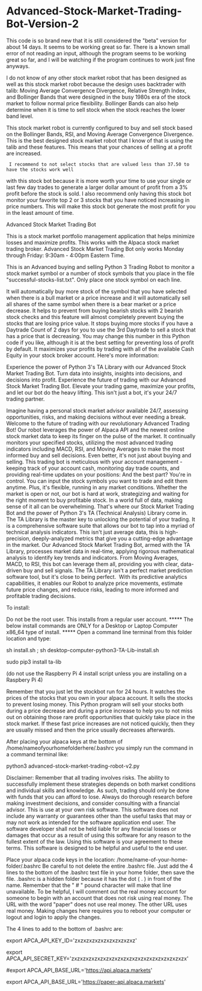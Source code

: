 # Advanced-Stock-Market-Trading-Bot-Version-2 

This code is so brand new that it is still considered the "beta" version for about 14 days. 
It seems to be working great so far. There is a known small error of not reading an input, 
although the program seems to be working great so far, and I will be watching if the 
program continues to work just fine anyways. 

I do not know of any other stock market robot that has been designed as well as this stock market robot 
because the design uses backtrader with talib: Moving Average Convergence Divergence, 
Relative Strength Index, and Bollinger Bands that were designed 
in the busy 1980s era of the stock market to follow normal price flexibility. 
Bollinger Bands can also help determine when it is time to sell stock when the stock reaches the 
lower band level. 

This stock market robot is currently configured to buy and sell stock based on the 
Bollinger Bands, RSI, and Moving Average Convergence Divergence. 
This is the best designed stock market robot that I know of that is using 
the talib and these features. 
This means that your chances of selling at a profit are increased. 

     I recommend to not select stocks that are valued less than 37.50 to have the stocks work well 
with this stock bot because it is more worth your time to use your single or last few day trades 
to generate a larger dollar amount of profit from a 3% profit before the stock is sold. 
I also recommend only having this stock bot monitor your favorite top 2 or 3 stocks that you have 
noticed increasing in price numbers. This will make this stock bot generate the most profit for 
you in the least amount of time. 

Advanced Stock Market Trading Bot

This is a stock market portfolio management application that helps minimize losses and maximize profits.
This works with the Alpaca stock market trading broker. 
Advanced Stock Market Trading Bot only works Monday through Friday: 9:30am - 4:00pm Eastern Time.

This is an Advanced buying and selling Python 3 Trading Robot 
to monitor a stock market symbol or a number of stock symbols that you place in the file "successful-stocks-list.txt". 
Only place one stock symbol on each line. 

It will automatically buy more stock of the symbol that you have selected when there is a bull market 
or a price increase and it will automatically sell all shares of the same symbol when there is a bear market or a price decrease. 
It helps to prevent from buying bearish stocks with 2 bearish stock checks 
and this feature will almost completely prevent buying the stocks that are losing price value. 
It stops buying more stocks if you have a Daytrade Count of 2 days for you to use the 3rd Daytrade 
to sell a stock that has a price that is decreasing. You may change this number in this Python code if you like, 
although it is at the best setting for preventing loss of profit by default. 
It maximizes your profits by trading with all of the available Cash Equity in your stock broker account. Here's more information: 

Experience the power of Python 3's TA Library with our Advanced Stock Market Trading Bot. Turn data into insights, insights into decisions, and decisions into profit. Experience the future of trading with our Advanced Stock Market Trading Bot. 
Elevate your trading game, maximize your profits, and let our bot do the heavy lifting. This isn't just a bot, it's your 24/7 trading partner.

Imagine having a personal stock market advisor available 24/7, assessing opportunities, risks, and making decisions without ever needing a break. Welcome to the future of trading with our revolutionary Advanced Trading Bot! Our robot leverages the power of Alpaca API and the newest online stock market data to keep its finger on the pulse of the market. It continually monitors your specified stocks, utilizing the most advanced trading indicators including MACD, RSI, and Moving Averages to make the most informed buy and sell decisions.
Even better, it's not just about buying and selling. This trading bot is meticulous with your account management - keeping track of your account cash, monitoring day trade counts, and providing real-time updates on your positions: 
And the best part? You're in control. You can input the stock symbols you want to trade and edit them anytime. 
Plus, it's flexible, running in any market conditions. Whether the market is open or not, our bot is hard at work, strategizing and waiting for the right moment to buy profitable stock. In a world full of data, making sense of it all can be overwhelming. That's where our Stock Market Trading Bot and the power of Python 3's TA (Technical Analysis) Library come in. The TA Library is the master key to unlocking the potential of your trading. It is a comprehensive software suite that allows our bot to tap into a myriad of technical analysis indicators. This isn't just average data, this is high-precision, deeply-analyzed metrics that give you a cutting-edge advantage in the market. Our Advanced Stock Market Trading Bot, armed with the TA Library, processes market data in real-time, applying rigorous mathematical analysis to identify key trends and indicators. From Moving Averages, MACD, to RSI, this bot can leverage them all, providing you with clear, data-driven buy and sell signals. The TA Library isn't a perfect market prediction software tool, but it's close to being perfect.  With its predictive analytics capabilities, it enables our Robot to analyze price movements, estimate future price changes, and reduce risks, leading to more informed and profitable trading decisions.

To install:

Do not be the root user. This installs from a regular user account. 
***** The below install commands are ONLY for a Desktop or Laptop Computer x86_64 type of install. ***** 
Open a command line terminal from this folder location and type: 

sh install.sh ;
sh desktop-computer-python3-TA-Lib-install.sh

sudo pip3 install ta-lib

(do not use the Raspberry Pi 4 install script unless you are installing on a Raspbery Pi 4)

Remember that you just let the stockbot run for 24 hours. It watches the prices of the stocks that you own in your alpaca account. It sells the stocks to prevent losing money. This Python program will sell your stocks both during a price decrease and during a price increase to help you to not miss out on obtaining those rare profit opportunities that quickly take place in the stock market. If these fast price increases are not noticed quickly, then they are usually missed and then the price usually decreases afterwards.

After placing your alpaca keys at the bottom of /home/nameofyourhomefolderhere/.bashrc you simply run the command in a command terminal like:

python3 advanced-stock-market-trading-robot-v2.py



Disclaimer: Remember that all trading involves risks. The ability to successfully implement these strategies depends on both market conditions and individual skills and knowledge. As such, trading should only be done with funds that you can afford to lose. Always do thorough research before making investment decisions, and consider consulting with a financial advisor. This is use at your own risk software. This software does not include any warranty or guarantees other than the useful tasks that may or may not work as intended for the software application end user. The software developer shall not be held liable for any financial losses or damages that occur as a result of using this software for any reason to the fullest extent of the law. Using this software is your agreement to these terms. This software is designed to be helpful and useful to the end user.

Place your alpaca code keys in the location: /home/name-of-your-home-folder/.bashrc Be careful to not delete the entire .bashrc file. Just add the 4 lines to the bottom of the .bashrc text file in your home folder, then save the file. .bashrc is a hidden folder because it has the dot ( . ) in front of the name. Remember that the " # " pound character will make that line unavailable. To be helpful, I will comment out the real money account for someone to begin with an account that does not risk using real money. The URL with the word "paper" does not use real money. The other URL uses real money. Making changes here requires you to reboot your computer or logout and login to apply the changes.

The 4 lines to add to the bottom of .bashrc are:

export APCA_API_KEY_ID='zxzxzxzxzxzxzxzxzxzxz'

export APCA_API_SECRET_KEY='zxzxzxzxzxzxzxzxzxzxzxzxzxzxzxzxzxzxzxzx'

#export APCA_API_BASE_URL='https://api.alpaca.markets'

export APCA_API_BASE_URL='https://paper-api.alpaca.markets'
